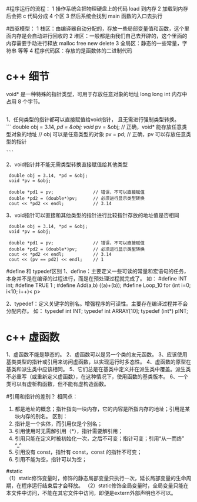 #程序运行的流程：
1 操作系统会把物理硬盘上的代码 load 到内存
2 加载到内存后会把 c 代码分成 4 个区
3 然后系统会找到 main 函数的入口去执行

#四驱模型：
1 栈区：由编译器自动分配的，存放一些局部变量值和函数，这个里面内存是会自动进行回收的
2 堆区：一般都是由我们自己去开辟的，这个里面的内存需要手动进行释放  malloc  free  new  delete
3 全局区：静态的一些常量，字符串 等等
4 程序代码区：存放的是函数体的二进制代码

# c++ 细节
void* 是一种特殊的指针类型，可用于存放任意对象的地址
long long int 内存中占用 8 个字节。

    
##
  1、任何类型的指针都可以直接赋值给void指针， 且无需进行强制类型转换。  
    ```
    double obj = 3.14, *pd = &obj;
    void* pv = &obj;        // 正确，void* 能存放任意类型对象的地址
                            // obj 可以是任意类型的对象
    pv = pd;                // 正确，pv 可以存放任意类型的指针
    
    ```  
   2、void指针并不能无需类型转换直接赋值给其他类型
   ```
    double obj = 3.14, *pd = &obj;
    void *pv = &obj;
        
    double *pd1 = pv;               // 错误，不可以直接赋值
    double *pd2 = (double*)pv;      // 必须进行显示类型转换
    cout << *pd2 << endl;           // 3.14

   ```
   3、void指针可以直接和其他类型的指针进行比较指针存放的地址值是否相同
   ```
    double obj = 3.14, *pd = &obj;
    void *pv = &obj;
    	
    double *pd1 = pv;               // 错误，不可以直接赋值
    double *pd2 = (double*)pv;      // 必须进行显示类型转换
    cout << *pd2 << endl;           // 3.14
    cout << (pv == pd2) << endl;    // 1
   ``` 
#define 和 typedef区别
1、define：主要定义一些可读的常量和宏语句的任务，本身并不是在编译的过程进行，而是在预处理过程就完成了。
    如： #define   INT int;
        #define   TRUE 1 ;
        #define   Add(a,b) ((a)+(b)); 
        #define   Loop_10 for (int i=0; i<10; i++)< p>
        
2、typedef：定义关键字的别名。增强程序的可读性。主要存在编译过程并不会分配内存。
    如： typedef int INT; 
        typedef int ARRAY[10];
        typedef (int*) pINT;
        
# c++ 虚函数
1、虚函数不能是静态的。
2、虚函数可以是另一个类的友元函数。
3、应该使用基类类型的指针或引用来访问虚函数，以实现运行时多态性。
4、虚函数的原型在基类和派生类中应该相同。
5、它们总是在基类中定义并在派生类中覆盖。派生类不必重写（或重新定义虚函数），在这种情况下，使用函数的基类版本。
6、一个类可以有虚析构函数，但不能有虚构造函数。    

#引用和指针的差别？
相同点：
1. 都是地址的概念；指针指向一块内存，它的内容是所指内存的地址；引用是某块内存的别名。
区别：
1. 指针是一个实体，而引用仅是个别名；
2. 引用使用时无需解引用（*），指针需要解引用；
3. 引用只能在定义时被初始化一次，之后不可变；指针可变；引用“从一而终” ^_^
4. 引用没有 const，指针有 const，const 的指针不可变；
5. 引用不能为空，指针可以为空；

#static     
（1）static修饰变量时，修饰的静态局部变量只执行一次，延长局部变量的生命周期，在程序运行结束后才会释放。 
（2）static修饰全局变量时，全局变量只能在本文件中访问，不能在其它文件中访问，即便是extern外部声明也不可以。     
        
                                 
